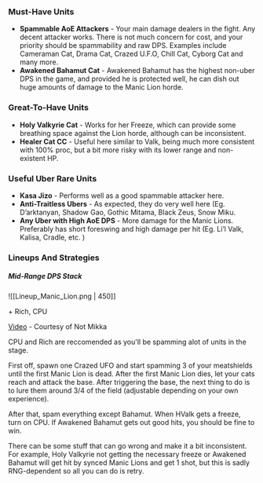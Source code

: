 ### Must-Have Units
- **Spammable AoE Attackers** - Your main damage dealers in the fight. Any decent attacker works. There is not much concern for cost, and your priority should be spammability and raw DPS. Examples include Cameraman Cat, Drama Cat, Crazed U.F.O, Chill Cat, Cyborg Cat and many more.
- **Awakened Bahamut Cat** - Awakened Bahamut has the highest non-uber DPS in the game, and provided he is protected well, he can dish out huge amounts of damage to the Manic Lion horde.

### Great-To-Have Units
- **Holy Valkyrie Cat** - Works for her Freeze, which can provide some breathing space against the Lion horde, although can be inconsistent.
- **Healer Cat CC** - Useful here similar to Valk, being much more consistent with 100% proc, but a bit more risky with its lower range and non-existent HP.
 
### Useful Uber Rare Units
- **Kasa Jizo** - Performs well as a good spammable attacker here.
- **Anti-Traitless Ubers** - As expected, they do very well here (Eg. D’arktanyan, Shadow Gao, Gothic Mitama, Black Zeus, Snow Miku.
- **Any Uber with High AoE DPS** - More damage for the Manic Lions. Preferably has short foreswing and high damage per hit (Eg. Li’l Valk, Kalisa, Cradle, etc. )

### Lineups And Strategies
##### Mid-Range DPS Stack
![[Lineup_Manic_Lion.png | 450]]

\+ Rich, CPU

[Video](https://youtu.be/4IeEbNLTkkc) - Courtesy of Not Mikka

CPU and Rich are reccomended as you'll be spamming alot of units in the stage. 

First off, spawn one Crazed UFO and start spamming 3 of your meatshields until the first Manic Lion is dead. After the first Manic Lion dies, let your cats reach and attack the base. After triggering the base, the next thing to do is to lure them around 3/4 of the field (adjustable depending on your own experience). 

After that, spam everything except Bahamut. When HValk gets a freeze, turn on CPU. If Awakened Bahamut gets out good hits, you should be fine to win. 

There can be some stuff that can go wrong and make it a bit inconsistent. For example, Holy Valkyrie not getting the necessary freeze or Awakened Bahamut will get hit by synced Manic Lions and get 1 shot, but this is sadly RNG-dependent so all you can do is retry.